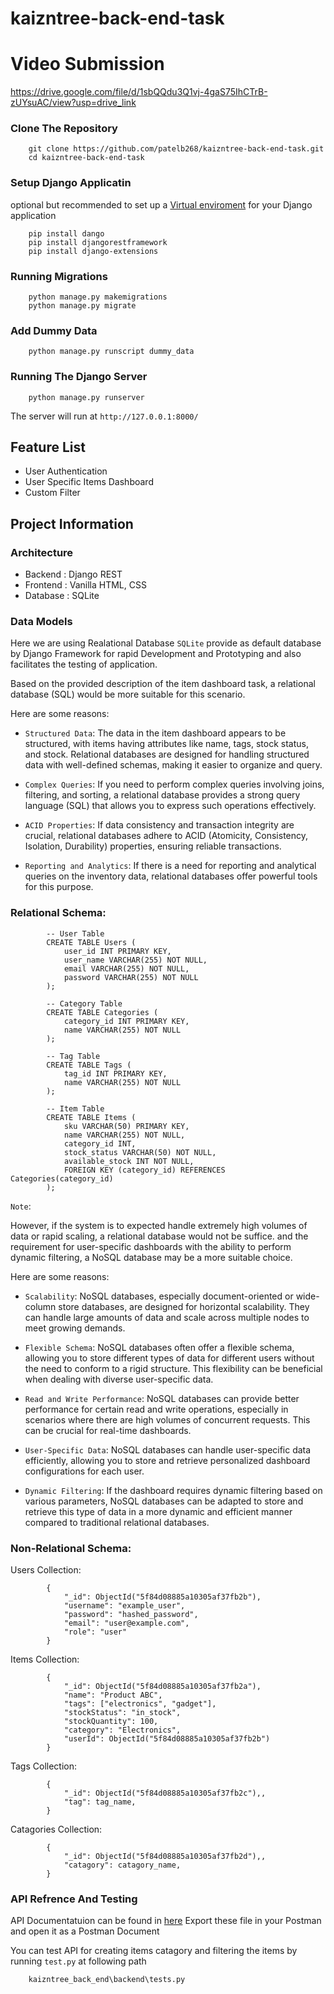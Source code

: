 # kaizntree-back-end-task

# Video Submission

https://drive.google.com/file/d/1sbQQdu3Q1vj-4gaS75IhCTrB-zUYsuAC/view?usp=drive_link


### Clone The Repository

        git clone https://github.com/patelb268/kaizntree-back-end-task.git
        cd kaizntree-back-end-task

### Setup Django Applicatin
optional but recommended to set up a [Virtual enviroment]( https://docs.djangoproject.com/en/5.0/howto/windows/) for your Django application

        pip install dango
        pip install djangorestframework
        pip install django-extensions

### Running Migrations

        python manage.py makemigrations
        python manage.py migrate

### Add Dummy Data

        python manage.py runscript dummy_data

### Running The Django Server

        python manage.py runserver

The server will run at `http://127.0.0.1:8000/`

## Feature List
- User Authentication
- User Specific Items Dashboard
- Custom Filter

## Project Information

### Architecture
- Backend : Django REST
- Frontend : Vanilla HTML, CSS
- Database : SQLite

### Data Models
Here we are using Realational Database `SQLite` provide as default database by Django Framework for rapid Development and Prototyping and also facilitates the testing of application.

Based on the provided description of the item dashboard task, a relational database (SQL) would be more suitable for this scenario.

Here are some reasons:

 - `Structured Data`: The data in the item dashboard appears to be structured, with items having attributes like name, tags, stock status, and stock. Relational databases are designed for handling structured data with well-defined schemas, making it easier to organize and query.

- `Complex Queries`: If you need to perform complex queries involving joins, filtering, and sorting, a relational database provides a strong query language (SQL) that allows you to express such operations effectively.

 - `ACID Properties`: If data consistency and transaction integrity are crucial, relational databases adhere to ACID (Atomicity, Consistency, Isolation, Durability) properties, ensuring reliable transactions.

 - `Reporting and Analytics`: If there is a need for reporting and analytical queries on the inventory data, relational databases offer powerful tools for this purpose.

 ### Relational Schema:

            -- User Table
            CREATE TABLE Users (
                user_id INT PRIMARY KEY,
                user_name VARCHAR(255) NOT NULL,
                email VARCHAR(255) NOT NULL,
                password VARCHAR(255) NOT NULL
            );

            -- Category Table
            CREATE TABLE Categories (
                category_id INT PRIMARY KEY,
                name VARCHAR(255) NOT NULL
            );

            -- Tag Table
            CREATE TABLE Tags (
                tag_id INT PRIMARY KEY,
                name VARCHAR(255) NOT NULL
            );

            -- Item Table
            CREATE TABLE Items (
                sku VARCHAR(50) PRIMARY KEY,
                name VARCHAR(255) NOT NULL,
                category_id INT,
                stock_status VARCHAR(50) NOT NULL,
                available_stock INT NOT NULL,
                FOREIGN KEY (category_id) REFERENCES Categories(category_id)
            );

          

`Note`:

However, if the system is to expected handle extremely high volumes of data or rapid scaling, a relational database would not be suffice. and the requirement for user-specific dashboards with the ability to perform dynamic filtering, a NoSQL database may be a more suitable choice.

Here are some reasons:

- `Scalability`: NoSQL databases, especially document-oriented or wide-column store databases, are designed for horizontal scalability. They can handle large amounts of data and scale across multiple nodes to meet growing demands.

- `Flexible Schema`: NoSQL databases often offer a flexible schema, allowing you to store different types of data for different users without the need to conform to a rigid structure. This flexibility can be beneficial when dealing with diverse user-specific data.

- `Read and Write Performance`: NoSQL databases can provide better performance for certain read and write operations, especially in scenarios where there are high volumes of concurrent requests. This can be crucial for real-time dashboards.

- `User-Specific Data`: NoSQL databases can handle user-specific data efficiently, allowing you to store and retrieve personalized dashboard configurations for each user.

 - `Dynamic Filtering`: If the dashboard requires dynamic filtering based on various parameters, NoSQL databases can be adapted to store and retrieve this type of data in a more dynamic and efficient manner compared to traditional relational databases.

 ### Non-Relational Schema:

 Users Collection:

            {
                "_id": ObjectId("5f84d08885a10305af37fb2b"),
                "username": "example_user",
                "password": "hashed_password",
                "email": "user@example.com",
                "role": "user"
            }

Items Collection:

            {
                "_id": ObjectId("5f84d08885a10305af37fb2a"),
                "name": "Product ABC",
                "tags": ["electronics", "gadget"],
                "stockStatus": "in_stock",
                "stockQuantity": 100,
                "category": "Electronics",
                "userId": ObjectId("5f84d08885a10305af37fb2b")  
            }

Tags Collection:

            {
                "_id": ObjectId("5f84d08885a10305af37fb2c"),,
                "tag": tag_name,  
            }

Catagories Collection:

            {
                "_id": ObjectId("5f84d08885a10305af37fb2d"),,
                "catagory": catagory_name,  
            }

### API Refrence And Testing
API Documentatuion can be found in [here](https://github.com/patelb268/kaizntree-back-end-task/blob/main/Kaizntree.postman_collection.json)
Export these file in your Postman and open it as a Postman Document

You can test API for creating items catagory and filtering the items by running `test.py` at following path

        kaizntree_back_end\backend\tests.py
